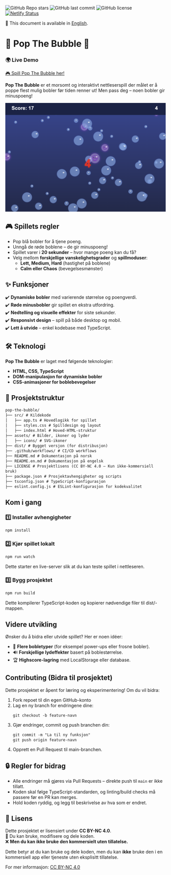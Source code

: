 ![GitHub Repo stars](https://img.shields.io/github/stars/maleneivy/popthebubble?style=social)
![GitHub last commit](https://img.shields.io/github/last-commit/maleneivy/popthebubble)
![GitHub license](https://img.shields.io/badge/license-CC%20BY--NC%204.0-lightgrey)
[![Netlify Status](https://api.netlify.com/api/v1/badges/35b9c474-4df1-45fc-9485-8bf8f9c14ec1/deploy-status)](https://app.netlify.com/sites/popth3bubble/deploys)

📖 This document is available in [English](README.en.md).

# 🫧 Pop The Bubble 🫧  

### 🌍 Live Demo
[🎮 Spill Pop The Bubble her!](https://popth3bubble.netlify.app/)

**Pop The Bubble** er et morsomt og interaktivt nettleserspill der målet er å poppe flest mulig bobler før tiden renner ut! Men pass deg – noen bobler gir minuspoeng! 

![Pop The Bubble Gameplay](/src/assets/img/game.png)

## 🎮 Spillets regler  
- Pop blå bobler for å tjene poeng.  
- Unngå de røde boblene – de gir minuspoeng!  
- Spillet varer i **20 sekunder** – hvor mange poeng kan du få?  
- Velg mellom **forskjellige vanskelighetsgrader** og **spillmoduser**:  
  - **Lett, Medium, Hard** (hastighet på boblene)  
  - **Calm eller Chaos** (bevegelsesmønster)  

## ✨ Funksjoner  
✔️ **Dynamiske bobler** med varierende størrelse og poengverdi.  
✔️ **Røde minusbobler** gir spillet en ekstra utfordring.  
✔️ **Nedtelling og visuelle effekter** for siste sekunder.  
✔️ **Responsivt design** – spill på både desktop og mobil.  
✔️ **Lett å utvide** – enkel kodebase med TypeScript.  

## 🛠️ Teknologi  
**Pop The Bubble** er laget med følgende teknologier:  
- **HTML, CSS, TypeScript**  
- **DOM-manipulasjon for dynamiske bobler**  
- **CSS-animasjoner for boblebevegelser**  

## 📂 Prosjektstruktur  
```
pop-the-bubble/   
├── src/ # Kildekode 
│   ├── app.ts # Hovedlogikk for spillet 
│   ├── styles.css # Spilldesign og layout 
│   ├── index.html # Hoved-HTML-struktur 
├── assets/ # Bilder, ikoner og lyder 
│   ├── icons/ # SVG-ikoner
├── dist/ # Bygget versjon (for distribusjon) 
├── .github/workflows/ # CI/CD workflows
├── README.md # Dokumentasjon på norsk
├── README.en.md # Dokumentasjon på engelsk
├── LICENSE # Prosjektlisens (CC BY-NC 4.0 – Kun ikke-kommersiell bruk)
├── package.json # Prosjektavhengigheter og scripts 
├── tsconfig.json # TypeScript-konfigurasjon
├── eslint.config.js # ESLint-konfigurasjon for kodekvalitet
```

## Kom i gang  
### 1️⃣ Installer avhengigheter  
```sh
npm install
```

### 2️⃣ Kjør spillet lokalt
```sh
npm run watch
```

Dette starter en live-server slik at du kan teste spillet i nettleseren.

### 3️⃣ Bygg prosjektet
```sh
npm run build
```
Dette kompilerer TypeScript-koden og kopierer nødvendige filer til dist/-mappen.

## Videre utvikling
Ønsker du å bidra eller utvide spillet? Her er noen idéer:

- 🎨 **Flere bobletyper** (for eksempel power-ups eller frosne bobler).
- 🔊 **Forskjellige lydeffekter** basert på boblestørrelse.
- 🏆 **Highscore-lagring** med LocalStorage eller database.

## Contributing (Bidra til prosjektet)
Dette prosjektet er åpent for læring og eksperimentering! Om du vil bidra: 

1. Fork repoet til din egen GitHub-konto
2. Lag en ny branch for endringene dine:
   ```
   git checkout -b feature-navn
   ```
3. Gjør endringer, commit og push branchen din:
   ```
   git commit -m "La til ny funksjon"
   git push origin feature-navn
   ````
4. Opprett en Pull Request til main-branchen.

## 🔒 Regler for bidrag
* Alle endringer må gjøres via Pull Requests – direkte push til `main` er ikke tillatt.
* Koden skal følge TypeScript-standarden, og linting/build checks må passere før en PR kan merges.
* Hold koden ryddig, og legg til beskrivelse av hva som er endret.

## 📜 Lisens
Dette prosjektet er lisensiert under **CC BY-NC 4.0**.  
🔹 Du kan bruke, modifisere og dele koden.  
❌ **Men du kan ikke bruke den kommersielt uten tillatelse.**  

Dette betyr at du kan bruke og dele koden, men du kan **ikke** bruke den i en kommersiell app eller tjeneste uten eksplisitt tillatelse.

For mer informasjon: [CC BY-NC 4.0](https://creativecommons.org/licenses/by-nc/4.0/)
